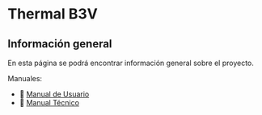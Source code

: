 # Thermal B3V

## Información general

En esta página se podrá encontrar información general sobre el proyecto.

Manuales:

- 📁 [Manual de Usuario](manual_usuario.md)
- 📁 [Manual Técnico](manual_tecnico.md)
